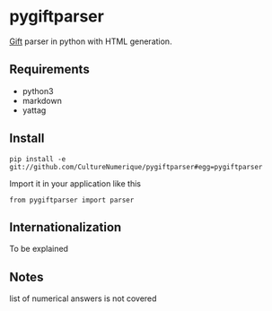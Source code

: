 # pygiftparser
[Gift](http://microformats.org/wiki/gift) parser in python with HTML generation. 

## Requirements

- python3
- markdown
- yattag

## Install
```
pip install -e git://github.com/CultureNumerique/pygiftparser#egg=pygiftparser
```
Import it in your application like this
```
from pygiftparser import parser 
```

## Internationalization

To be explained 

## Notes

list of numerical answers is not covered
